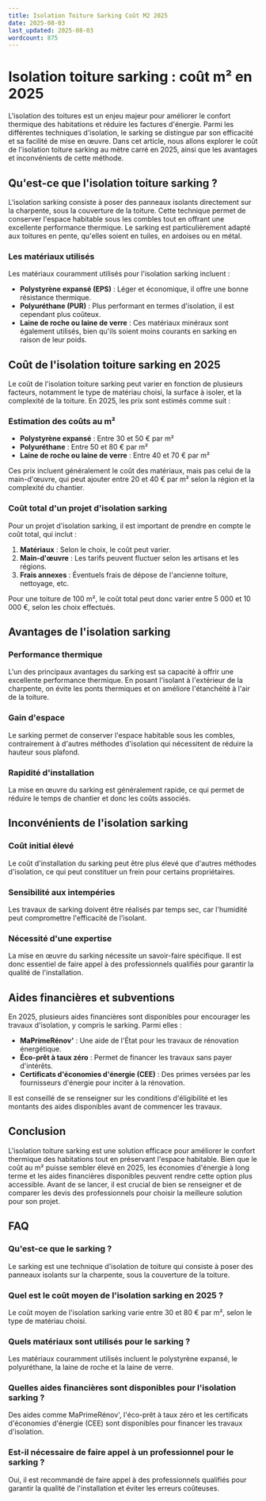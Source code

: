 ```yaml
---
title: Isolation Toiture Sarking Coût M2 2025
date: 2025-08-03
last_updated: 2025-08-03
wordcount: 875
---
```


# Isolation toiture sarking : coût m² en 2025

L'isolation des toitures est un enjeu majeur pour améliorer le confort thermique des habitations et réduire les factures d'énergie. Parmi les différentes techniques d'isolation, le sarking se distingue par son efficacité et sa facilité de mise en œuvre. Dans cet article, nous allons explorer le coût de l'isolation toiture sarking au mètre carré en 2025, ainsi que les avantages et inconvénients de cette méthode.

## Qu'est-ce que l'isolation toiture sarking ?

L'isolation sarking consiste à poser des panneaux isolants directement sur la charpente, sous la couverture de la toiture. Cette technique permet de conserver l'espace habitable sous les combles tout en offrant une excellente performance thermique. Le sarking est particulièrement adapté aux toitures en pente, qu'elles soient en tuiles, en ardoises ou en métal.

### Les matériaux utilisés

Les matériaux couramment utilisés pour l'isolation sarking incluent :

- **Polystyrène expansé (EPS)** : Léger et économique, il offre une bonne résistance thermique.
- **Polyuréthane (PUR)** : Plus performant en termes d'isolation, il est cependant plus coûteux.
- **Laine de roche ou laine de verre** : Ces matériaux minéraux sont également utilisés, bien qu'ils soient moins courants en sarking en raison de leur poids.

## Coût de l'isolation toiture sarking en 2025

Le coût de l'isolation toiture sarking peut varier en fonction de plusieurs facteurs, notamment le type de matériau choisi, la surface à isoler, et la complexité de la toiture. En 2025, les prix sont estimés comme suit :

### Estimation des coûts au m²

- **Polystyrène expansé** : Entre 30 et 50 € par m²
- **Polyuréthane** : Entre 50 et 80 € par m²
- **Laine de roche ou laine de verre** : Entre 40 et 70 € par m²

Ces prix incluent généralement le coût des matériaux, mais pas celui de la main-d'œuvre, qui peut ajouter entre 20 et 40 € par m² selon la région et la complexité du chantier.

### Coût total d'un projet d'isolation sarking

Pour un projet d'isolation sarking, il est important de prendre en compte le coût total, qui inclut :

1. **Matériaux** : Selon le choix, le coût peut varier.
2. **Main-d'œuvre** : Les tarifs peuvent fluctuer selon les artisans et les régions.
3. **Frais annexes** : Éventuels frais de dépose de l'ancienne toiture, nettoyage, etc.

Pour une toiture de 100 m², le coût total peut donc varier entre 5 000 et 10 000 €, selon les choix effectués.

## Avantages de l'isolation sarking

### Performance thermique

L'un des principaux avantages du sarking est sa capacité à offrir une excellente performance thermique. En posant l'isolant à l'extérieur de la charpente, on évite les ponts thermiques et on améliore l'étanchéité à l'air de la toiture.

### Gain d'espace

Le sarking permet de conserver l'espace habitable sous les combles, contrairement à d'autres méthodes d'isolation qui nécessitent de réduire la hauteur sous plafond.

### Rapidité d'installation

La mise en œuvre du sarking est généralement rapide, ce qui permet de réduire le temps de chantier et donc les coûts associés.

## Inconvénients de l'isolation sarking

### Coût initial élevé

Le coût d'installation du sarking peut être plus élevé que d'autres méthodes d'isolation, ce qui peut constituer un frein pour certains propriétaires.

### Sensibilité aux intempéries

Les travaux de sarking doivent être réalisés par temps sec, car l'humidité peut compromettre l'efficacité de l'isolant.

### Nécessité d'une expertise

La mise en œuvre du sarking nécessite un savoir-faire spécifique. Il est donc essentiel de faire appel à des professionnels qualifiés pour garantir la qualité de l'installation.

## Aides financières et subventions

En 2025, plusieurs aides financières sont disponibles pour encourager les travaux d'isolation, y compris le sarking. Parmi elles :

- **MaPrimeRénov'** : Une aide de l'État pour les travaux de rénovation énergétique.
- **Éco-prêt à taux zéro** : Permet de financer les travaux sans payer d'intérêts.
- **Certificats d'économies d'énergie (CEE)** : Des primes versées par les fournisseurs d'énergie pour inciter à la rénovation.

Il est conseillé de se renseigner sur les conditions d'éligibilité et les montants des aides disponibles avant de commencer les travaux.

## Conclusion

L'isolation toiture sarking est une solution efficace pour améliorer le confort thermique des habitations tout en préservant l'espace habitable. Bien que le coût au m² puisse sembler élevé en 2025, les économies d'énergie à long terme et les aides financières disponibles peuvent rendre cette option plus accessible. Avant de se lancer, il est crucial de bien se renseigner et de comparer les devis des professionnels pour choisir la meilleure solution pour son projet.

## FAQ

### Qu'est-ce que le sarking ?

Le sarking est une technique d'isolation de toiture qui consiste à poser des panneaux isolants sur la charpente, sous la couverture de la toiture.

### Quel est le coût moyen de l'isolation sarking en 2025 ?

Le coût moyen de l'isolation sarking varie entre 30 et 80 € par m², selon le type de matériau choisi.

### Quels matériaux sont utilisés pour le sarking ?

Les matériaux couramment utilisés incluent le polystyrène expansé, le polyuréthane, la laine de roche et la laine de verre.

### Quelles aides financières sont disponibles pour l'isolation sarking ?

Des aides comme MaPrimeRénov', l'éco-prêt à taux zéro et les certificats d'économies d'énergie (CEE) sont disponibles pour financer les travaux d'isolation.

### Est-il nécessaire de faire appel à un professionnel pour le sarking ?

Oui, il est recommandé de faire appel à des professionnels qualifiés pour garantir la qualité de l'installation et éviter les erreurs coûteuses.